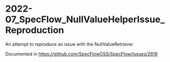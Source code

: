 # 2022-07_SpecFlow_NullValueHelperIssue_Reproduction

An attempt to reproduce an issue with the NullValueRetriever

Documented in https://github.com/SpecFlowOSS/SpecFlow/issues/2619
